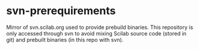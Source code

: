 # svn-prerequirements

Mirror of svn.scilab.org used to provide prebuild binaries. This repository is only accessed through svn to avoid mixing Scilab source code (stored in git) and prebuilt binaries (in this repo with svn).
